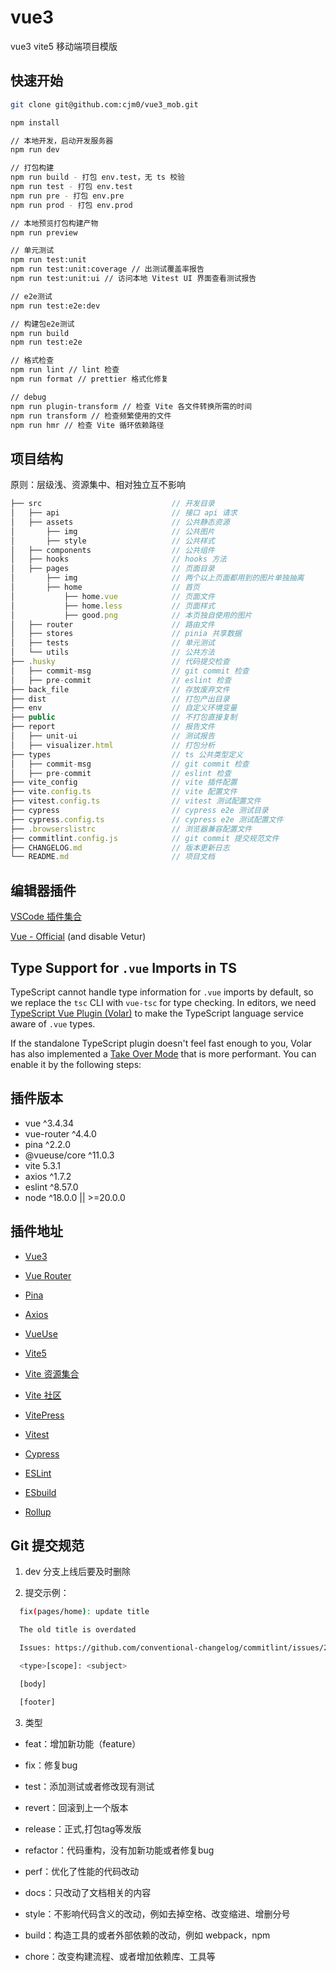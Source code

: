# vue3

vue3 vite5 移动端项目模版

## 快速开始

```bash
git clone git@github.com:cjm0/vue3_mob.git

npm install

// 本地开发，启动开发服务器
npm run dev

// 打包构建
npm run build - 打包 env.test，无 ts 校验
npm run test - 打包 env.test
npm run pre - 打包 env.pre
npm run prod - 打包 env.prod

// 本地预览打包构建产物
npm run preview

// 单元测试
npm run test:unit
npm run test:unit:coverage // 出测试覆盖率报告
npm run test:unit:ui // 访问本地 Vitest UI 界面查看测试报告

// e2e测试
npm run test:e2e:dev

// 构建包e2e测试
npm run build
npm run test:e2e

// 格式检查
npm run lint // lint 检查
npm run format // prettier 格式化修复

// debug
npm run plugin-transform // 检查 Vite 各文件转换所需的时间
npm run transform // 检查频繁使用的文件
npm run hmr // 检查 Vite 循环依赖路径
```

## 项目结构

原则：层级浅、资源集中、相对独立互不影响

```js
├── src                             // 开发目录
│   ├── api                         // 接口 api 请求
│   ├── assets                      // 公共静态资源
│       ├── img                     // 公共图片
│       ├── style                   // 公共样式
│   ├── components                  // 公共组件
│   ├── hooks                       // hooks 方法
│   ├── pages                       // 页面目录
│       ├── img                     // 两个以上页面都用到的图片单独抽离
│       ├── home                    // 首页
│           ├── home.vue            // 页面文件
│           ├── home.less           // 页面样式
│           ├── good.png            // 本页独自使用的图片
│   ├── router                      // 路由文件
│   ├── stores                      // pinia 共享数据
│   ├── tests                       // 单元测试
│   └── utils                       // 公共方法
├── .husky                          // 代码提交检查
│   ├── commit-msg                  // git commit 检查
│   ├── pre-commit                  // eslint 检查
├── back_file                       // 存放废弃文件
├── dist                            // 打包产出目录
├── env                             // 自定义环境变量
├── public                          // 不打包直接复制
├── report                          // 报告文件
│   ├── unit-ui                     // 测试报告
│   ├── visualizer.html             // 打包分析
├── types                           // ts 公共类型定义
│   ├── commit-msg                  // git commit 检查
│   ├── pre-commit                  // eslint 检查
├── vite_config                     // vite 插件配置
├── vite.config.ts                  // vite 配置文件
├── vitest.config.ts                // vitest 测试配置文件
├── cypress                         // cypress e2e 测试目录
├── cypress.config.ts               // cypress e2e 测试配置文件
├── .browserslistrc                 // 浏览器兼容配置文件
├── commitlint.config.js            // git commit 提交规范文件
├── CHANGELOG.md                    // 版本更新日志
└── README.md                       // 项目文档
```

## 编辑器插件

[VSCode 插件集合](https://code.visualstudio.com/)

[Vue - Official](https://marketplace.visualstudio.com/items?itemName=Vue.volar) (and disable Vetur)

## Type Support for `.vue` Imports in TS

TypeScript cannot handle type information for `.vue` imports by default, so we replace the `tsc` CLI with `vue-tsc` for type checking. In editors, we need [TypeScript Vue Plugin (Volar)](https://marketplace.visualstudio.com/items?itemName=Vue.volar) to make the TypeScript language service aware of `.vue` types.

If the standalone TypeScript plugin doesn't feel fast enough to you, Volar has also implemented a [Take Over Mode](https://github.com/johnsoncodehk/volar/discussions/471#discussioncomment-1361669) that is more performant. You can enable it by the following steps:

## 插件版本

- vue ^3.4.34
- vue-router ^4.4.0
- pina ^2.2.0
- @vueuse/core ^11.0.3
- vite 5.3.1
- axios ^1.7.2
- eslint ^8.57.0
- node ^18.0.0 || >=20.0.0

## 插件地址

- [Vue3](https://cn.vuejs.org/guide/introduction.html)

- [Vue Router](https://router.vuejs.org/zh/guide)

- [Pina](https://pinia.vuejs.org/zh/introduction.html)

- [Axios](https://www.axios-http.cn/docs/intro)

- [VueUse](https://vueuse.org/guide/)

- [Vite5](https://cn.vitejs.dev/guide)
- [Vite 资源集合](https://github.com/vitejs/awesome-vite)
- [Vite 社区](https://dev.to/t/vite)

- [VitePress](https://vitepress.dev/zh/guide/getting-started)

- [Vitest](https://cn.vitest.dev/)

- [Cypress](https://www.cypress.io/)

- [ESLint](https://eslint.org/)

- [ESbuild](https://www.esbuild.cn/)

- [Rollup](https://www.rollupjs.com/)

## Git 提交规范

1. dev 分支上线后要及时删除

2. 提交示例：

```bash
  fix(pages/home): update title

  The old title is overdated

  Issues: https://github.com/conventional-changelog/commitlint/issues/2507

  <type>[scope]: <subject>

  [body]

  [footer]
```

3. 类型
- feat：增加新功能（feature）
- fix：修复bug
- test：添加测试或者修改现有测试
- revert：回滚到上一个版本
- release：正式,打包tag等发版

- refactor：代码重构，没有加新功能或者修复bug
- perf：优化了性能的代码改动
- docs：只改动了文档相关的内容
- style：不影响代码含义的改动，例如去掉空格、改变缩进、增删分号

- build：构造工具的或者外部依赖的改动，例如 webpack，npm
- chore：改变构建流程、或者增加依赖库、工具等
